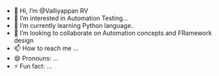 - 👋 Hi, I’m @Valliyappan RV
- 👀 I’m interested in Automation Testing...
- 🌱 I’m currently learning Python language..
- 💞️ I’m looking to collaborate on Automation concepts and FRamework design
- 📫 How to reach me ...
- 😄 Pronouns: ...
- ⚡ Fun fact: ...

<!---
Valliyappan-RV/Valliyappan-RV is a ✨ special ✨ repository because its `README.md` (this file) appears on your GitHub profile.
You can click the Preview link to take a look at your changes.
--->
